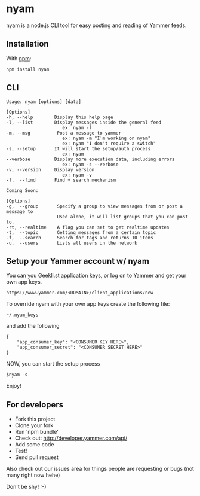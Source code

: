 nyam
=====

nyam is a node.js CLI tool for easy posting and reading of Yammer feeds. 

Installation
------------

With [npm](http://github.com/isaacs/npm):

    npm install nyam

CLI
---

    Usage: nyam [options] [data]

    [Options]
    -h, --help        Display this help page
    -l, --list        Display messages inside the general feed
                         ex: nyam -l
    -m, --msg          Post a message to yammer
                         ex: nyam -m "I'm working on nyam"
                         ex: nyam "I don't require a switch"
    -s, --setup       It will start the setup/auth process
                         ex: nyam
    --verbose         Display more execution data, including errors
                         ex: nyam -s --verbose
    -v, --version     Display version
                         ex: nyam -v
    -f,  --find       Find + search mechanism 
                     
    Coming Soon:

    [Options]
    -g,  --group       Specify a group to view messages from or post a message to
                       Used alone, it will list groups that you can post to.
    -rt, --realtime    A flag you can set to get realtime updates
    -t,  --topic       Getting messages from a certain topic
    -f,  --search      Search for tags and returns 10 items
    -u,  --users       Lists all users in the network


Setup your Yammer account w/ nyam
-------------------------------------

You can you Geekli.st application keys, or log on to Yammer and get your own app keys.

    https://www.yammer.com/<DOMAIN>/client_applications/new

To override nyam with your own app keys create the following file:

    ~/.nyam_keys

and add the following

    {
        "app_consumer_key": "<CONSUMER KEY HERE>",
        "app_consumer_secret": "<CONSUMER SECRET HERE>"
    }

NOW, you can start the setup process

    $nyam -s

Enjoy! 

For developers
-------------------------------------

  * Fork this project
  * Clone your fork
  * Run 'npm bundle'
  * Check out: http://developer.yammer.com/api/
  * Add some code
  * Test!
  * Send pull request

Also check out our issues area for things people are requesting or bugs (not many right now hehe) 

Don't be shy! :-)



